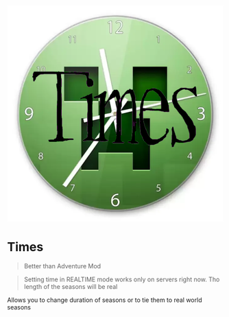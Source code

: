 ![icon](icon.png)

# Times
> Better than Adventure Mod

> Setting time in REALTIME mode works only on servers right now.
> Tho length of the seasons will be real

Allows you to change duration of seasons or to tie them to real world seasons

